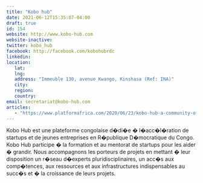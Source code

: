 ```yaml
---
title: "Kobo hub"
date: 2021-06-12T15:35:07-04:00
draft: true
id: 154
website: http://www.kobo-hub.com
website-inactive: 
twitter: kobo_hub
facebook: http://facebook.com/kobohubrdc
linkedin: 
location: 
   lat: 
   lng: 
   address: "Immeuble 130, avenue Kwango, Kinshasa (Ref: INA)"
   city: 
   region: 
   country: 
email: secretariat@kobo-hub.com
articles:
   - "https://www.platformafrica.com/2020/06/23/kobo-hub-a-community-of-congolese-entrepreneurs/"
---
```

Kobo Hub est une plateforme congolaise d�di�e � l�acc�l�ration de startups et de jeunes entreprises en R�publique D�mocratique du Congo.  Kobo Hub participe � la formation et au mentorat de startups pour les aider � grandir.  Nous accompagnons les porteurs de projets en mettant � leur disposition un r�seau d�experts pluridisciplinaires, un acc�s aux comp�tences, aux ressources et aux infrastructures indispensables au succ�s et � la croissance de leurs projets.
